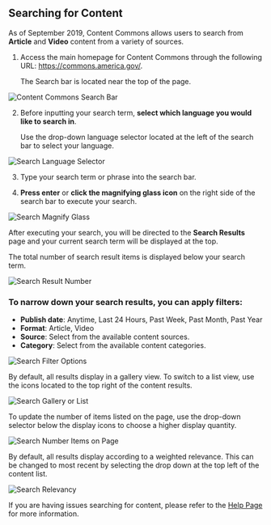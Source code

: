 ## Searching for Content

As of September 2019, Content Commons allows users to search from **Article** and **Video** content from a variety of sources. 

1. Access the main homepage for Content Commons through the following URL: https://commons.america.gov/. 

    The Search bar is located near the top of the page.

![Content Commons Search Bar](https://iip-static-assets.s3.amazonaws.com/Images/searching_content_bar.jpg)

2. Before inputting your search term, **select which language you would like to search in**. 

    Use the drop-down language selector located at the left of the search bar to select your language.

![Search Language Selector](https://iip-static-assets.s3.amazonaws.com/Images/searching_content_language.jpg)

3. Type your search term or phrase into the search bar.

4. **Press enter** or **click the magnifying glass icon** on the right side of the search bar to execute your search.

![Search Magnify Glass](https://iip-static-assets.s3.amazonaws.com/Images/searching_content_search_icon.jpg)

After executing your search, you will be directed to the **Search Results** page and your current search term will be displayed at the top.

The total number of search result items is displayed below your search term.

![Search Result Number](https://iip-static-assets.s3.amazonaws.com/Images/searching_content_result_number.jpg)

### To narrow down your search results, you can apply filters:
  - **Publish date**: Anytime, Last 24 Hours, Past Week, Past Month, Past Year
  - **Format**: Article, Video
  - **Source**: Select from the available content sources.
  - **Category**: Select from the available content categories.

![Search Filter Options](https://iip-static-assets.s3.amazonaws.com/Images/searching_content_filters.jpg)

By default, all results display in a gallery view. To switch to a list view, use the icons located to the top right of the content results.

![Search Gallery or List](https://iip-static-assets.s3.amazonaws.com/Images/searching_content_gallery_list.jpg)

To update the number of items listed on the page, use the drop-down selector below the display icons to choose a higher display quantity.

![Search Number Items on Page](https://iip-static-assets.s3.amazonaws.com/Images/searching_content_result_number.jpg)

By default, all results display according to a weighted relevance. This can be changed to most recent by selecting the drop down at the top left of the content list.

![Search Relevancy](https://iip-static-assets.s3.amazonaws.com/Images/searching_content_relevancy.jpg)

If you are having issues searching for content, please refer to the [Help Page](https://commons.america.gov/help "Content Commons Help Page") for more information.